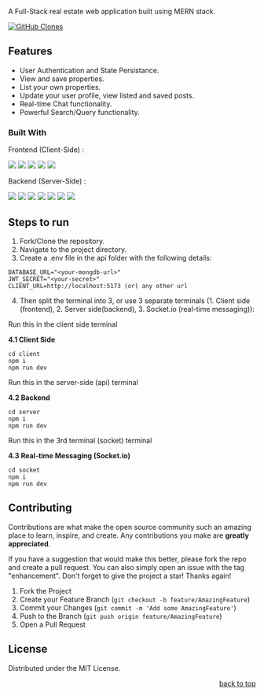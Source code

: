 <a id="readme-top"></a>

A Full-Stack real estate web application built using MERN stack.

<a href='https://github.com/MShawon/github-clone-count-badge'><img alt='GitHub Clones' src='https://img.shields.io/badge/dynamic/json?color=success&label=Clone&query=count&url=https://gist.githubusercontent.com/YasinzHyper/9f916e6d340f4764842736c8f748d120/raw/clone.json&logo=github'></a>

## Features

- User Authentication and State Persistance.
- View and save properties.
- List your own properties.
- Update your user profile, view listed and saved posts.
- Real-time Chat functionality. 
- Powerful Search/Query functionality.

### Built With

<div>
  <p>Frontend (Client-Side) :</p>
  <img src="https://img.shields.io/badge/React-20232A?style=for-the-badge&logo=react&logoColor=61DAFB">
  <img src="https://img.shields.io/badge/vite-%23646CFF.svg?style=for-the-badge&logo=vite&logoColor=white">
  <img src="https://img.shields.io/badge/javascript-%23323330.svg?style=for-the-badge&logo=javascript&logoColor=%23F7DF1E">
  <img src="https://img.shields.io/badge/html5-%23E34F26.svg?style=for-the-badge&logo=html5&logoColor=white">
  <img src="https://img.shields.io/badge/SASS-hotpink.svg?style=for-the-badge&logo=SASS&logoColor=white">
</div>

<div>
  <p>Backend (Server-Side) :</p>
  <img src="https://img.shields.io/badge/node.js-6DA55F?style=for-the-badge&logo=node.js&logoColor=white">
  <img src="https://img.shields.io/badge/javascript-%23323330.svg?style=for-the-badge&logo=javascript&logoColor=%23F7DF1E">
  <img src="https://img.shields.io/badge/express.js-%23404d59.svg?style=for-the-badge&logo=express&logoColor=%2361DAFB">
  <img src="https://img.shields.io/badge/MongoDB-%234ea94b.svg?style=for-the-badge&logo=mongodb&logoColor=white">
  <img src="https://img.shields.io/badge/NPM-%23CB3837.svg?style=for-the-badge&logo=npm&logoColor=white">
  <img src="https://img.shields.io/badge/NODEMON-%23323330.svg?style=for-the-badge&logo=nodemon&logoColor=%BBDEAD">
  <img src="https://img.shields.io/badge/Prisma-3982CE?style=for-the-badge&logo=Prisma&logoColor=white"> 
</div>

## Steps to run

1. Fork/Clone the repository.
2. Navigate to the project directory.
3. Create a .env file in the api folder with the following details:
```
DATABASE_URL="<your-mongdb-url>"
JWT_SECRET="<your-secret>"
CLIENT_URL=http://localhost:5173 (or) any other url
```
4. Then split the terminal into 3, or use 3 separate terminals (1. Client side (frontend), 2. Server side(backend), 3. Socket.io (real-time messaging)):

Run this in the client side terminal

**4.1 Client Side**
```
cd client
npm i
npm run dev
```

Run this in the server-side (api) terminal

**4.2 Backend**
```
cd server
npm i
npm run dev
```

Run this in the 3rd terminal (socket) terminal

**4.3 Real-time Messaging (Socket.io)**
```
cd socket
npm i
npm run dev
```

## Contributing

Contributions are what make the open source community such an amazing place to learn, inspire, and create. Any contributions you make are **greatly appreciated**.

If you have a suggestion that would make this better, please fork the repo and create a pull request. You can also simply open an issue with the tag "enhancement".
Don't forget to give the project a star! Thanks again!

1. Fork the Project
2. Create your Feature Branch (`git checkout -b feature/AmazingFeature`)
3. Commit your Changes (`git commit -m 'Add some AmazingFeature'`)
4. Push to the Branch (`git push origin feature/AmazingFeature`)
5. Open a Pull Request


## License

Distributed under the MIT License.

<p align="right"><a href="#readme-top">back to top</a></p>
